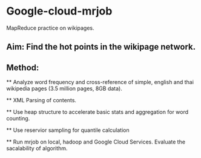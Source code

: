 # Google-cloud-mrjob

MapReduce practice on wikipages.

## Aim: Find the hot points in the wikipage network.

## Method: 

  ** Analyze word frequency and cross-reference of simple, english and thai wikipedia pages (3.5 million pages, 8GB data). 

  ** XML Parsing of contents. 

  ** Use heap structure to accelerate basic stats and aggregation for word counting.

  ** Use reservior sampling for quantile calculation

  ** Run mrjob on local, hadoop and Google Cloud Services. Evaluate the sacalability of algorithm. 
